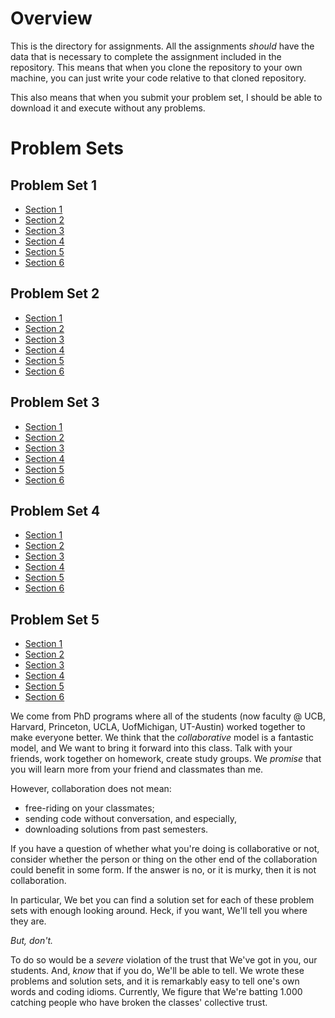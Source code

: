 

# Overview 
This is the directory for assignments. All the assignments _should_
have the data that is necessary to complete the assignment included in
the repository. This means that when you clone the repository to your
own machine, you can just write your code relative to that cloned
repository. 

This also means that when you submit your problem set, I should be
able to download it and execute without any problems.

# Problem Sets 

## Problem Set 1
- [Section 1](https://github.prod.oc.2u.com/UCB-MIDS/w241-ps1-summer2019-section1)
- [Section 2](https://github.prod.oc.2u.com/UCB-MIDS/w241-ps1-summer2019-section2)
- [Section 3](https://github.prod.oc.2u.com/UCB-MIDS/w241-ps1-summer2019-section3)
- [Section 4](https://github.prod.oc.2u.com/UCB-MIDS/w241-ps1-summer2019-section4)
- [Section 5](https://github.prod.oc.2u.com/UCB-MIDS/w241-ps1-summer2019-section5)
- [Section 6](https://github.prod.oc.2u.com/UCB-MIDS/w241-ps1-summer2019-section6)


## Problem Set 2
- [Section 1](https://github.prod.oc.2u.com/UCB-MIDS/w241-ps2-summer2019-section1)
- [Section 2](https://github.prod.oc.2u.com/UCB-MIDS/w241-ps2-summer2019-section2)
- [Section 3](https://github.prod.oc.2u.com/UCB-MIDS/w241-ps2-summer2019-section3)
- [Section 4](https://github.prod.oc.2u.com/UCB-MIDS/w241-ps2-summer2019-section4)
- [Section 5](https://github.prod.oc.2u.com/UCB-MIDS/w241-ps2-summer2019-section5)
- [Section 6](https://github.prod.oc.2u.com/UCB-MIDS/w241-ps2-summer2019-section6)

## Problem Set 3
- [Section 1](https://github.prod.oc.2u.com/UCB-MIDS/w241-ps3-summer2019-section1)
- [Section 2](https://github.prod.oc.2u.com/UCB-MIDS/w241-ps3-summer2019-section2)
- [Section 3](https://github.prod.oc.2u.com/UCB-MIDS/w241-ps3-summer2019-section3)
- [Section 4](https://github.prod.oc.2u.com/UCB-MIDS/w241-ps3-summer2019-section4)
- [Section 5](https://github.prod.oc.2u.com/UCB-MIDS/w241-ps3-summer2019-section5)
- [Section 6](https://github.prod.oc.2u.com/UCB-MIDS/w241-ps3-summer2019-section6)

## Problem Set 4
- [Section 1](https://github.prod.oc.2u.com/UCB-MIDS/w241-ps4-summer2019-section1)
- [Section 2](https://github.prod.oc.2u.com/UCB-MIDS/w241-ps4-summer2019-section2)
- [Section 3](https://github.prod.oc.2u.com/UCB-MIDS/w241-ps4-summer2019-section3)
- [Section 4](https://github.prod.oc.2u.com/UCB-MIDS/w241-ps4-summer2019-section4)
- [Section 5](https://github.prod.oc.2u.com/UCB-MIDS/w241-ps4-summer2019-section5)
- [Section 6](https://github.prod.oc.2u.com/UCB-MIDS/w241-ps4-summer2019-section6)

## Problem Set 5
- [Section 1](https://github.prod.oc.2u.com/UCB-MIDS/w241-ps5-section1)
- [Section 2](https://github.prod.oc.2u.com/UCB-MIDS/w241-ps5-section2)
- [Section 3](https://github.prod.oc.2u.com/UCB-MIDS/w241-ps5-section3)
- [Section 4](https://github.prod.oc.2u.com/UCB-MIDS/w241-ps5-summer2019-section4)
- [Section 5](https://github.prod.oc.2u.com/UCB-MIDS/w241-ps5-section5)
- [Section 6](https://github.prod.oc.2u.com/UCB-MIDS/w241-ps5-section-6)

We come from PhD programs where all of the students (now
faculty @ UCB, Harvard, Princeton, UCLA, UofMichigan, UT-Austin)
worked together to make everyone better. We think that the
*collaborative* model  is a fantastic model, and We want to bring it
forward into this class. Talk with your friends, work together on
homework, create study groups. We _promise_ that you will learn more
from your friend and classmates than me.

However, collaboration does not mean:

- free-riding on your classmates;
- sending code without conversation, and especially, 
- downloading solutions from past semesters.

If you have a question of whether what you're doing is collaborative
or not, consider whether the person or thing on the other end of the
collaboration could benefit in some form. If the answer is no, or it
is murky, then it is not collaboration. 

In particular, We bet you can find a solution set for each of these
problem sets with enough looking around. Heck, if you want, We'll tell
you where they are.

*But, don't.*

To do so would be a _severe_ violation
of the trust that We've got in you, our students. And, _know_ that if you
do, We'll be able to tell. We wrote these problems and solution sets,
and it is remarkably easy to tell one's own words and coding
idioms. Currently, We figure that We're batting 1.000 catching people who
have broken the classes' collective trust. 
